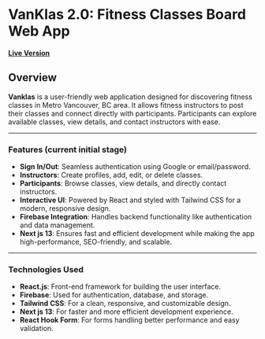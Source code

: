 # VanKlas 2.0: Fitness Classes Board Web App

[**Live Version**](www.vanklas.info)

## Overview

**Vanklas** is a user-friendly web application designed for discovering fitness classes in Metro Vancouver, BC area. It allows fitness instructors to post their classes and connect directly with participants. Participants can explore available classes, view details, and contact instructors with ease.

---

### Features (current initial stage)

- **Sign In/Out**: Seamless authentication using Google or email/password.
- **Instructors**: Create profiles, add, edit, or delete classes.
- **Participants**: Browse classes, view details, and directly contact instructors.
- **Interactive UI**: Powered by React and styled with Tailwind CSS for a modern, responsive design.
- **Firebase Integration**: Handles backend functionality like authentication and data management.
- **Next js 13**: Ensures fast and efficient development while making the app high-performance, SEO-friendly, and scalable.

---

### Technologies Used

- **React.js**: Front-end framework for building the user interface.
- **Firebase**: Used for authentication, database, and storage.
- **Tailwind CSS**: For a clean, responsive, and customizable design.
- **Next js 13**: For faster and more efficient development experience.
- **React Hook Form**: For forms handling better performance and easy validation.
